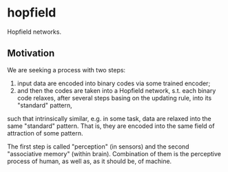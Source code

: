 # hopfield
Hopfield networks.


## Motivation

We are seeking a process with two steps:

1. input data are encoded into binary codes via some trained encoder;
1. and then the codes are taken into a Hopfield network, s.t. each binary code relaxes, after several steps basing on the updating rule, into its "standard" pattern,

such that intrinsically similar, e.g. in some task, data are relaxed into the same "standard" pattern. That is, they are encoded into the same field of attraction of some pattern.

The first step is called "perception" (in sensors) and the second "associative memory" (within brain). Combination of them is the perceptive process of human, as well as, as it should be, of machine.
